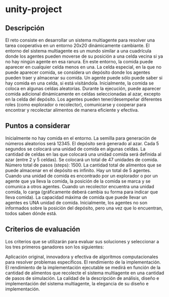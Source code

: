 # unity-project

## Descripción
El reto consiste en desarrollar un sistema multiagente para resolver una tarea cooperativa en un entorno 20x20 dinámicamente cambiante. El entorno del sistema multiagente es un mundo similar a una cuadrícula donde los agentes pueden moverse de su posición a una celda vecina si ya no hay ningún agente en esa ranura. En este entorno, la comida puede aparecer en cualquier celda menos en una. La celda especial, en la que no puede aparecer comida, se considera un depósito donde los agentes pueden traer y almacenar su comida. Un agente puede sólo puede saber si hay comida en una celda, si está visitándola. Inicialmente, la comida se coloca en algunas celdas aleatorias. Durante la ejecución, puede aparecer comida adicional dinámicamente en celdas seleccionadas al azar, excepto en la celda del depósito. Los agentes pueden tener/desempeñar diferentes roles (como explorador o recolector), comunicarse y cooperar para encontrar y recolectar alimentos de manera eficiente y efectiva.

## Puntos a considerar
Inicialmente no hay comida en el entorno.
La semilla para generación de números aleatorios será 12345.
El depósito será generado al azar.
Cada 5 segundos se colocará una unidad de comida en algunas celdas.
La cantidad de celdas en las que colocará una unidad comida será definida al azar (entre 2 y 5 celdas).
Se colocará un total de 47 unidades de comida.
Número total de pasos (steps): 1500.
La cantidad total de alimentos que se puede almacenar en el depósito es infinito.
Hay un total de 5 agentes.
Cuando una unidad de comida es encontrado por un explorador o por un agente que ya lleva la comida, la posición de la comida se marca y se comunica a otros agentes.
Cuando un recolector encuentra una unidad comida, lo carga (gráficamente deberá cambia su forma para indicar que lleva comida). La capacidad máxima de comida que puede llevar un agentes es UNA unidad de comida.
Inicialmente, los agentes no son informados sobre la posición del depósito, pero una vez que lo encuentran, todos saben dónde está.

## Criterios de evaluación
Los criterios que se utilizarán para evaluar sus soluciones y seleccionar a los tres primeros ganadores son los siguientes:

Aplicación original, innovadora y efectiva de algoritmos computacionales para resolver problemas específicos.
El rendimiento de la implementación. El rendimiento de la implementación ejecutable se medirá en función de la cantidad de alimentos que recolecte el sistema multiagente en una cantidad de pasos de simulación.
La calidad de la descripción de análisis, diseño e implementación del sistema multiagente, la elegancia de su diseño e implementación.